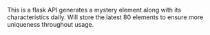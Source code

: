 This is a flask API generates a mystery element along with its characteristics daily. Will store the latest 80 elements to ensure more uniqueness throughout usage.
